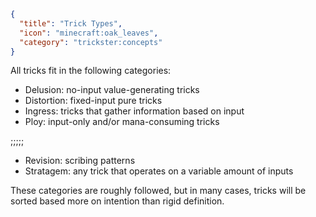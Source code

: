 ```json
{
  "title": "Trick Types",
  "icon": "minecraft:oak_leaves",
  "category": "trickster:concepts"
}
```

All tricks fit in the following categories:

- Delusion: no-input value-generating tricks
- Distortion: fixed-input pure tricks
- Ingress: tricks that gather information based on input
- Ploy: input-only and/or mana-consuming tricks

;;;;;

- Revision: scribing patterns
- Stratagem: any trick that operates on a variable amount of inputs

These categories are roughly followed, but in many cases, 
tricks will be sorted based more on intention than rigid definition.
